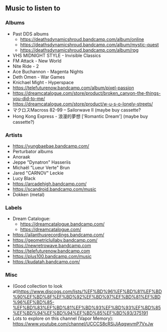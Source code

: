 ## Music to listen to

### Albums
* Past DDS albums
    * https://deathsdynamicshroud.bandcamp.com/album/online
    * https://deathsdynamicshroud.bandcamp.com/album/mystic-quest
    * https://deathsdynamicshroud.bandcamp.com/album/rpg
* VHS MIDNIGHT STYLE - Invisible Classics
* FM Attack - New World
* Nite Ride - 2
* Ace Buchannon - Magenta Nights
* Deth Omen - War Games
* Knichael Might - Hyperspace
* https://telefuturenow.bandcamp.com/album/pixel-passion
* https://dreamcatalogue.com/store/product/broken_canyon-the-things-you-did-to-me/
* https://dreamcatalogue.com/store/product/w-u-s-o-lonely-streets/
*  マクロスMacross 82-99 ‎– Sailorwave II (maybe buy cassette?
* Hong Kong Express - 浪漫的夢想 ['Romantic Dream'] (maybe buy cassette?)

### Artists
* https://yungbaebae.bandcamp.com/
* Perturbator albums
* Anoraak
* Jeppe "Dynatron" Hasseriis
* Michaël "Lueur Verte" Brun
* Jared "CARNOV" Leckie
* Lucy Black
* https://arcadehigh.bandcamp.com/
* https://scandroid.bandcamp.com/music
* Dokken (metal)

### Labels
* Dream Catalogue:
    * https://dreamcatalogue.bandcamp.com/
    * https://dreamcatalogue.com/
* https://ailanthusrecordings.bandcamp.com/
* https://geometriclullaby.bandcamp.com/
* https://newretrowave.bandcamp.com
* https://telefuturenow.bandcamp.com
* https://plus100.bandcamp.com/music
* https://kudatah.bandcamp.com/

### Misc
* (Good collection to look at)https://www.discogs.com/lists/%EF%BD%96%EF%BD%81%EF%BD%90%EF%BD%8F%EF%BD%92%EF%BD%97%EF%BD%81%EF%BD%96%EF%BD%85-%EF%BD%83%EF%BD%81%EF%BD%93%EF%BD%93%EF%BD%85%EF%BD%94%EF%BD%94%EF%BD%85%EF%BD%93/375191
* Lots to explore on this channel (Vapor Memory): https://www.youtube.com/channel/UCCCS8cRSiJjAqgwvmP7VxJw